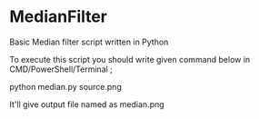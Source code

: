# MedianFilter
Basic Median filter script written in Python

To execute this script you should write given command below in CMD/PowerShell/Terminal ;

python median.py source.png

It'll give output file named as median.png
